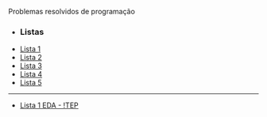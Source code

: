 Problemas resolvidos de programação

- ### Listas
- [Lista 1](lista1/)
- [Lista 2](lista2/)
- [Lista 3](lista3/)
- [Lista 4](lista4/)
- [Lista 5](lista5/)
  
-------
- [Lista 1 EDA - !TEP](ls1-C/)
